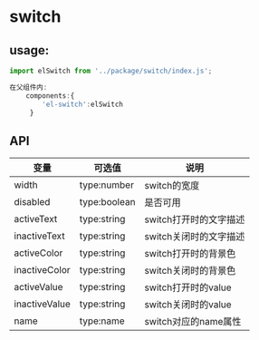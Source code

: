 # switch
## usage:
```js
import elSwitch from '../package/switch/index.js';

在父组件内:
    components:{
        'el-switch':elSwitch
     }
```

## API

|  变量  | 可选值   | 说明 |
| ------ | ------ | -------- |
| width   | type:number| switch的宽度  |
| disabled  | type:boolean | 是否可用 |
| activeText |  type:string | switch打开时的文字描述 |
| inactiveText | type:string | switch关闭时的文字描述 |
| activeColor | type:string | switch打开时的背景色 |
| inactiveColor | type:string | switch关闭时的背景色 |
| activeValue  |  type:string | switch打开时的value  |
| inactiveValue  |  type:string | switch关闭时的value  |
| name  | type:name | switch对应的name属性 |
